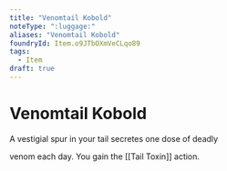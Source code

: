 ```yaml
---
title: "Venomtail Kobold"
noteType: ":luggage:"
aliases: "Venomtail Kobold"
foundryId: Item.o9JTbOXmVeCLqo89
tags:
  - Item
draft: true
---
```


# Venomtail Kobold

A vestigial spur in your tail secretes one dose of deadly

venom each day. You gain the [[Tail Toxin]] action.
